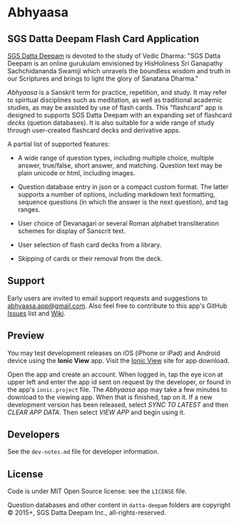 Abhyaasa
=========

## SGS Datta Deepam Flash Card Application

[SGS Datta Deepam](http://www.sgsdattadeepam.org) is devoted to the study of Vedic Dharma: "SGS Datta Deepam is an online gurukulam envisioned by HisHoliness Sri Ganapathy Sachchidananda Swamiji which unravels the boundless wisdom and truth in our Scriptures and brings to light the glory of Sanatana Dharma."

*Abhyaasa* is a Sanskrit term for practice, repetition, and study. It may refer to spiritual disciplines such as meditation, as well as traditional academic studies, as may be assisted by use of flash cards. This "flashcard" app is designed to supports SGS Datta Deepam with an expanding set of flashcard *decks* (quetion databases). It is also suitable for a wide range of study through user-created flashcard decks and derivative apps.

A partial list of supported features:

- A wide range of question types, including multiple choice, multiple answer, true/false, short answer, and matching. Question text may be plain unicode or html, including images.

- Question database entry in json or a compact custom format. The latter supports a number of options, including markdown text formatting, sequence questions (in which the answer is the next question), and tag ranges.

- User choice of Devanagari or several Roman alphabet transliteration schemes for display of Sanscrit text.

- User selection of flash card decks from a library.

- Skipping of cards or their removal from the deck.

## Support

Early users are invited to email support requests and suggestions to <abhyaasa.app@gmail.com>. Also feel free to contribute to this app's GitHub [Issues](https://github.com/vasudeva-chaynes/Abhyaasa/issues) list and [Wiki](https://github.com/vasudeva-chaynes/Abhyaasa/wiki).

## Preview

You may test development releases on iOS (iPhone or iPad) and Android device using the **Ionic View** app. Visit the [Ionic View](http://view.ionic.io) site for app download.

Open the app and create an account. When logged in, tap the eye icon at upper left and enter the app id sent on request by the developer, or found in the app's `ionic.project` file. The *Abhyaasa* app may take a few minutes to download to the viewing app. When that is finished, tap on it. If a new development version has been released, select *SYNC TO LATEST* and then *CLEAR APP DATA*. Then select *VIEW APP* and begin using it.

## Developers

See the `dev-notes.md` file for developer information.

## License

Code is under MIT Open Source license: see the `LICENSE` file.

Question databases and other content in `datta-deepam` folders are copyright &copy; 2015+, SGS Datta Deepam Inc., all-rights-reserved.
